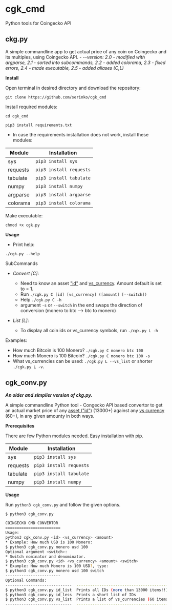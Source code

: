 # cgk_cmd
Python tools for Coingecko API

## ckg.py
A simple commandline app to get actual price of any coin on Coingecko and its multiples, using Coingecko API.
    - *--version: 2.0 - modified with argparse, 2.1 - sorted into subcommands, 2.2 - added colorama, 2.3 - fixed errors, 2.4 - made executable, 2.5 - added aliases (C,L)*

**Install**

Open terminal in desired directory and download the repository:

`git clone https://github.com/serinko/cgk_cmd`

Install required modules:

`cd cgk_cmd`

`pip3 install requirements.txt`

* In case the requirements installation does not work, install these modules:

| Module | Installation |
| --- | --- |
| sys | `pip3 install sys` |
| requests | `pip3 install requests` |
| tabulate | `pip3 install tabulate` |
| numpy | `pip3 install numpy` |
| argparse | `pip3 install argparse` |
| colorama | `pip3 install colorama` |

Make executable:

`chmod +x cgk.py`

**Usage**

* Print help:

`./cgk.py --help`

SubCommands

* *Convert [C]*:
    - Need to know an asset ["id"](https://api.coingecko.com/api/v3/coins/list) and [vs_currency](https://api.coingecko.com/api/v3/simple/supported_vs_currencies). Amount default is set to = 1.
    - Run `./cgk.py C [id] [vs_currency] ([amount] [--switch])`
    - Help `./cgk.py C -h`
    - argument `-s` or `--switch` in the end swaps the direction of conversion (monero to btc --> btc to monero)

* *List [L]*:
    - To display all coin ids or vs_currency symbols, run `./cgk.py L -h`
    
Examples:

* How much Bitcoin is 100 Monero?
`./cgk.py C monero btc 100`
* How much Monero is 100 Bitcoin?
`./cgk.py C monero btc 100 -s`
* What vs_currencies can be used:
`./cgk.py L --vs_list` or shorter `./cgk.py L -v`.


## cgk_conv.py

***An older and simplier version of ckg.py.***

A simple commandline Python tool - Congecko API based convertor to get an actual market price of any [asset ("id")](https://api.coingecko.com/api/v3/coins/list) (13000+) against any [vs currency](https://api.coingecko.com/api/v3/simple/supported_vs_currencies) (60+), in any given amounty in both ways. 

**Prerequisites**

There are few Python modules needed. Easy installation with pip.

| Module | Installation |
| --- | --- |
| sys | `pip3 install sys` |
| requests | `pip3 install requests` |
| tabulate | `pip3 install tabulate` |
| numpy | `pip3 install numpy` |

**Usage**

Run `python3 cgk_conv.py` and follow the given options.

```bash
$ python3 cgk_conv.py        

COINGECKO CMD CONVERTOR
========================
Usage: 
python3 cgk_conv.py <id> <vs_currency> <amount>
* Example: How much USD is 100 Monero:
$ python3 cgk_conv.py monero usd 100
Optional argument <switch>:
* Switch nominator and denominator.
$ python3 cgk_conv.py <id> <vs_currency> <amount> <switch>
* Example: How much Monero is 100 USD?, type:
$ python3 cgk_conv.py monero usd 100 switch
------------------------
Optional Commands:
-----------------------------  -----------------------------------------
$ python3 cgk_conv.py id_list  Prints all IDs (more than 13000 items!!)
$ python3 cgk_conv.py id_less  Prints a short list of IDs
$ python3 cgk_conv.py vs_list  Prints a list of vs_currencies (60 items)
-----------------------------  -----------------------------------------
```
